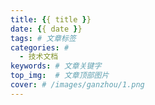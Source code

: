 ```yaml
---
title: {{ title }}
date: {{ date }}
tags: # 文章标签
categories: # 
  - 技术文档
keywords: # 文章关键字
top_img:  # 文章顶部图片
cover: # /images/ganzhou/1.png
---
```

